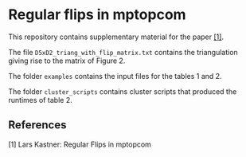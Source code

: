 # Regular flips in mptopcom

This repository contains supplementary material for the paper [[1]](#1).

The file `D5xD2_triang_with_flip_matrix.txt` contains the triangulation giving
rise to the matrix of Figure 2.

The folder `examples` contains the input files for the tables 1 and 2.

The folder `cluster_scripts` contains cluster scripts that produced the
runtimes of table 2.


## References
<a id="1">[1]</a>
Lars Kastner: Regular Flips in mptopcom
